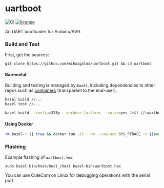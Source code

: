 # uartboot

![CI](https://github.com/mihaigalos/uartboot/workflows/CI/badge.svg) [![license](https://img.shields.io/badge/license-GPLv3-brightgreen.svg)](LICENSE)

An UART bootloader for Arduino/AVR.



### Build and Test

First, get the sources:
```
git clone https://github.com/mihaigalos/uartboot.git && cd uartboot
```

#### Baremetal

Building and testing is managed by `bazel`, including dependencies to other repos such as [containers](https://github.com/mihaigalos/containers) (transparent to the end-user).

```bash
bazel build //...
bazel test //...

bazel build --config=328p --verbose_failures --color=yes 2>&1 //:uartboot_hex
```

#### Using Docker

```bash
rm bazel-* || true && docker run -it --rm --cap-add SYS_PTRACE -v $(pwd):/src -v /tmp:/tmp/bazel docker.pkg.github.com/mihaigalos/docker/avr-gcc /bin/zsh -c "cd /src && bazel --output_base=/tmp/bazel test //..."
```

### Flashing

Example flashing of `uartboot.hex`:
```
sudo bazel-bin/host/host_/host bazel-bin/uartboot.hex
```

You can use CuteCom on Linux for debugging operations with the serial port.
